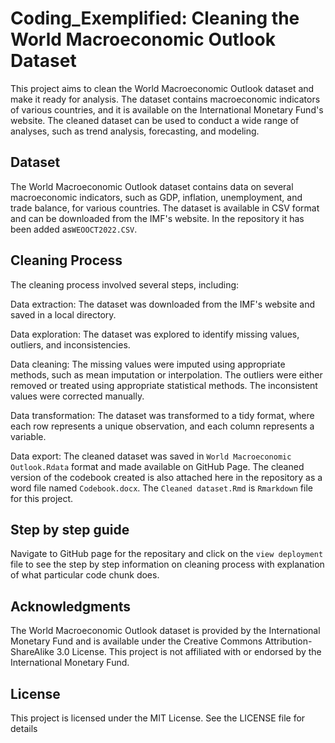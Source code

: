 # Coding_Exemplified: Cleaning the World Macroeconomic Outlook Dataset
This project aims to clean the World Macroeconomic Outlook dataset and make it ready for analysis. The dataset contains macroeconomic indicators of various countries, and it is available on the International Monetary Fund's website. The cleaned dataset can be used to conduct a wide range of analyses, such as trend analysis, forecasting, and modeling.

## Dataset
The World Macroeconomic Outlook dataset contains data on several macroeconomic indicators, such as GDP, inflation, unemployment, and trade balance, for various countries. The dataset is available in CSV format and can be downloaded from the IMF's website. In the repository it has been added as`WEOOCT2022.CSV`.

## Cleaning Process
The cleaning process involved several steps, including:

Data extraction: The dataset was downloaded from the IMF's website and saved in a local directory.

Data exploration: The dataset was explored to identify missing values, outliers, and inconsistencies.

Data cleaning: The missing values were imputed using appropriate methods, such as mean imputation or interpolation. The outliers were either removed or treated using appropriate statistical methods. The inconsistent values were corrected manually.

Data transformation: The dataset was transformed to a tidy format, where each row represents a unique observation, and each column represents a variable.

Data export: The cleaned dataset was saved in `World Macroeconomic Outlook.Rdata` format and made available on GitHub Page.
The cleaned version of the codebook created is also attached here in the repository as a word file named `Codebook.docx`.
The `Cleaned dataset.Rmd` is `Rmarkdown` file for this project.

## Step by step guide
Navigate to GitHub page for the repositary and click on the `view deployment`  file to see the step by step information on cleaning process with explanation of what particular code chunk does.

## Acknowledgments
The World Macroeconomic Outlook dataset is provided by the International Monetary Fund and is available under the Creative Commons Attribution-ShareAlike 3.0 License. This project is not affiliated with or endorsed by the International Monetary Fund.

## License
This project is licensed under the MIT License. See the LICENSE file for details
